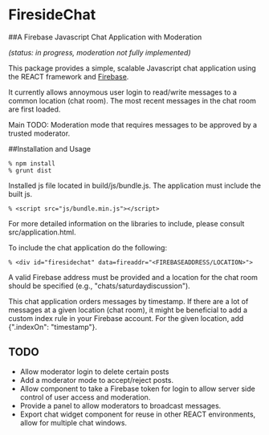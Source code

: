 # FiresideChat 

##A Firebase Javascript Chat Application with Moderation

*(status: in progress, moderation not fully implemented)*

This package provides a simple, scalable Javascript chat application using the REACT framework and [Firebase](https://www.firebase.com/).

It currently allows annoymous user login to read/write messages to a common location (chat room).  The most recent messages in the chat room are first loaded.

Main TODO: Moderation mode that requires messages to be approved by a trusted moderator. 

##Installation and Usage

    % npm install
    % grunt dist

Installed js file located in build/js/bundle.js.  The application must include the built js.

    % <script src="js/bundle.min.js"></script>

For more detailed information on the libraries to include, please consult src/application.html.

To include the chat application do the following:

    % <div id="firesidechat" data=fireaddr="<FIREBASEADDRESS/LOCATION>">

A valid Firebase address must be provided and a location for the chat room should be specified (e.g., "chats/saturdaydiscussion").

This chat application orders messages by timestamp.  If there are a lot of messages at a given location (chat room), it might be beneficial to add a custom index rule in your Firebase account.  For the given location, add {".indexOn": "timestamp"}.


## TODO

* Allow moderator login to delete certain posts
* Add a moderator mode to accept/reject posts.
* Allow component to take a Firebase token for login to allow server side control of user access and moderation.
* Provide a panel to allow moderators to broadcast messages.
* Export chat widget component for reuse in other REACT environments, allow for multiple chat windows.
